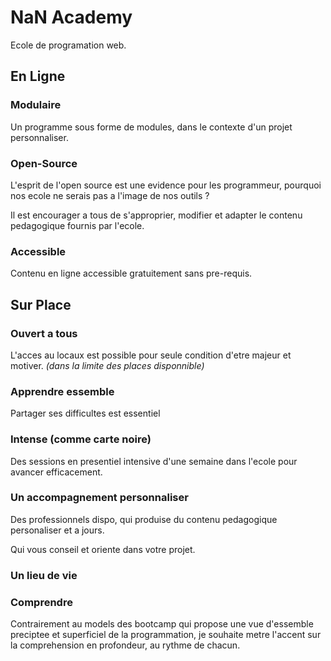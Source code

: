 # NaN Academy

Ecole de programation web.

## En Ligne
### Modulaire
Un programme sous forme de modules, dans le contexte d'un projet personnaliser.

### Open-Source
L'esprit de l'open source est une evidence pour les programmeur,
pourquoi nos ecole ne serais pas a l'image de nos outils ?

Il est encourager a tous de s'approprier, modifier et adapter le contenu pedagogique fournis par l'ecole.

### Accessible
Contenu en ligne accessible gratuitement sans pre-requis.

## Sur Place
### Ouvert a tous
L'acces au locaux est possible pour seule condition d'etre majeur et motiver.
*(dans la limite des places disponnible)*

### Apprendre essemble
Partager ses difficultes est essentiel

### Intense (comme carte noire)
Des sessions en presentiel intensive d'une semaine dans l'ecole pour avancer efficacement.

### Un accompagnement personnaliser
Des professionnels dispo, qui produise du contenu pedagogique personaliser et a jours.

Qui vous conseil et oriente dans votre projet.

### Un lieu de vie


### Comprendre
Contrairement au models des bootcamp qui propose une vue d'essemble preciptee et superficiel de la programmation, je souhaite metre l'accent sur la comprehension en profondeur, au rythme de chacun.
